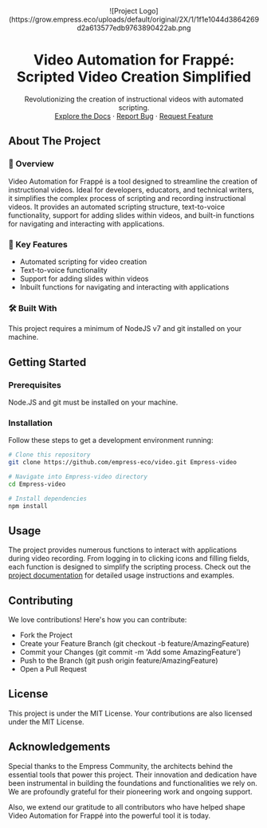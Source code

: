 <div align="center">
![Project Logo](https://grow.empress.eco/uploads/default/original/2X/1/1f1e1044d3864269d2a613577edb9763890422ab.png
<h1 align="center">Video Automation for Frappé: Scripted Video Creation Simplified</h1>
<p align="center">
Revolutionizing the creation of instructional videos with automated scripting. 
<br />
<a href="https://empress.eco/">Explore the Docs</a>
·
<a href="https://github.com/empress-eco/video/issues">Report Bug</a>
·
<a href="https://github.com/empress-eco/video/issues">Request Feature</a>
</p>
</div>

## About The Project

### 📖 Overview
Video Automation for Frappé is a tool designed to streamline the creation of instructional videos. Ideal for developers, educators, and technical writers, it simplifies the complex process of scripting and recording instructional videos. It provides an automated scripting structure, text-to-voice functionality, support for adding slides within videos, and built-in functions for navigating and interacting with applications.

### 🌟 Key Features
- Automated scripting for video creation
- Text-to-voice functionality
- Support for adding slides within videos
- Inbuilt functions for navigating and interacting with applications

### 🛠 Built With
This project requires a minimum of NodeJS v7 and git installed on your machine.

## Getting Started

### Prerequisites
Node.JS and git must be installed on your machine.

### Installation
Follow these steps to get a development environment running:

```sh
# Clone this repository
git clone https://github.com/empress-eco/video.git Empress-video

# Navigate into Empress-video directory
cd Empress-video

# Install dependencies
npm install
```

## Usage
The project provides numerous functions to interact with applications during video recording. From logging in to clicking icons and filling fields, each function is designed to simplify the scripting process. Check out the [project documentation](https://empress.eco/) for detailed usage instructions and examples.

## Contributing
We love contributions! Here's how you can contribute:

- Fork the Project
- Create your Feature Branch (git checkout -b feature/AmazingFeature)
- Commit your Changes (git commit -m 'Add some AmazingFeature')
- Push to the Branch (git push origin feature/AmazingFeature)
- Open a Pull Request

## License
This project is under the MIT License. Your contributions are also licensed under the MIT License.

## Acknowledgements
Special thanks to the Empress Community, the architects behind the essential tools that power this project. Their innovation and dedication have been instrumental in building the foundations and functionalities we rely on. We are profoundly grateful for their pioneering work and ongoing support.

Also, we extend our gratitude to all contributors who have helped shape Video Automation for Frappé into the powerful tool it is today. 

<!-- MARKDOWN LINKS & IMAGES -->
